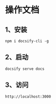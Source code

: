 # 操作文档

## 1、安装

```shell
npm i docsify-cli -g
```

## 2、启动

```shell
docsify serve docs
```

## 3、访问

```shell
http://localhost:3000
```
